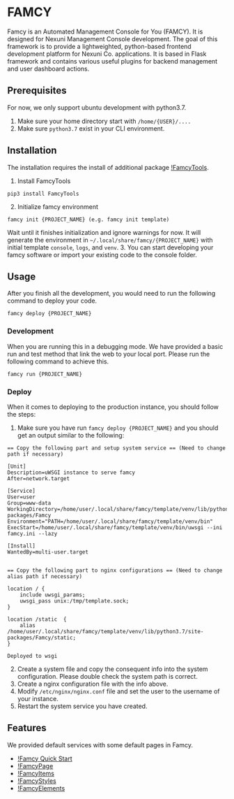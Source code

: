 # FAMCY
Famcy is an Automated Management Console for You (FAMCY). It is designed for Nexuni Management Console development. The goal of this framework is to provide a lightweighted, python-based frontend development platform for Nexuni Co. applications. It is based in Flask framework and contains various useful plugins for backend management and user dashboard actions. 

## Prerequisites
For now, we only support ubuntu development with python3.7. 
1. Make sure your home directory start with ```/home/{USER}/....```
2. Make sure ```python3.7``` exist in your CLI environment. 

## Installation
The installation requires the install of additional package [!FamcyTools](https://github.com/nexuni/FamcyTools). 
1. Install FamcyTools
```
pip3 install FamcyTools
```
2. Initialize famcy environment
```
famcy init {PROJECT_NAME} (e.g. famcy init template)
```
Wait until it finishes initialization and ignore warnings for now. It will generate the environment in ```~/.local/share/famcy/{PROJECT_NAME}``` with initial template `console`, `logs`, and `venv`. 
3. You can start developing your famcy software or import your existing code to the console folder. 

## Usage
After you finish all the development, you would need to run the following command to deploy your code. 
```
famcy deploy {PROJECT_NAME}
```
### Development
When you are running this in a debugging mode. We have provided a basic run and test method that link the web to your local port. Please run the following command to achieve this. 
```
famcy run {PROJECT_NAME}
```
### Deploy
When it comes to deploying to the production instance, you should follow the steps:
1. Make sure you have run ```famcy deploy {PROJECT_NAME}``` and you should get an output similar to the following:
```
== Copy the following part and setup system service == (Need to change path if necessary)

[Unit]
Description=uWSGI instance to serve famcy
After=network.target

[Service]
User=user
Group=www-data
WorkingDirectory=/home/user/.local/share/famcy/template/venv/lib/python3.7/site-packages/Famcy
Environment="PATH=/home/user/.local/share/famcy/template/venv/bin"
ExecStart=/home/user/.local/share/famcy/template/venv/bin/uwsgi --ini famcy.ini --lazy

[Install]
WantedBy=multi-user.target


== Copy the following part to nginx configurations == (Need to change alias path if necessary)

location / {
	include uwsgi_params;
	uwsgi_pass unix:/tmp/template.sock;
}

location /static  {
    alias /home/user/.local/share/famcy/template/venv/lib/python3.7/site-packages/Famcy/static;
}

Deployed to wsgi
```
2. Create a system file and copy the consequent info into the system configuration. Please double check the system path is correct. 
3. Create a nginx configuration file with the info above. 
4. Modify ```/etc/nginx/nginx.conf``` file and set the user to the username of your instance.
5. Restart the system service you have created.  

## Features
We provided default services with some default pages in Famcy. 

* [!Famcy Quick Start](https://github.com/nexuni/Famcy/docs/fstart.md)
* [!FamcyPage](https://github.com/nexuni/Famcy/docs/fpage.md)
* [!FamcyItems](https://github.com/nexuni/Famcy/docs/fitems.md)
* [!FamcyStyles](https://github.com/nexuni/Famcy/docs/fstyles.md)
* [!FamcyElements](https://github.com/nexuni/Famcy/docs/felements.md)
